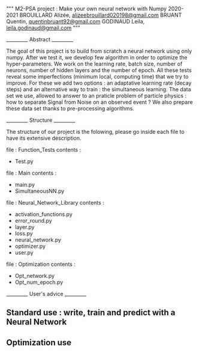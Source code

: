"""
M2-PSA project : Make your own neural network with Numpy
2020-2021
BROUILLARD Alizée, alizeebrouillard020198@gmail.com
BRUANT Quentin, quentinbruant92@gmail.com
GODINAUD Leila, leila.godinaud@gmail.com
"""

_________ Abstract _________

The goal of this project is to build from scratch a neural network using only numpy.
After we test it, we develop few algorithm in order to optimize the hyper-parameters.
We work on the learning rate, batch size, number of neurons, number of hidden layers and the number of epoch.
All these tests reveal some imperfections (minimum local, computing time) that we try to improve.
For these we add two options : an adaptative learning rate (decay steps) and an alternative way to train :
the simultaneous learning.
The data set we use, allowed to answer to an praticle problem of particle physics :
how to separate Signal from Noise on an observed event ?
We also prepare these data set thanks to pre-processing algorithms.

_________ Structure _________

The structure of our project is the folowing, please go inside each file to have its extensive description.

file : Function_Tests
contents :
  - Test.py

file : Main
contents :
  - main.py
  - SimultaneousNN.py

file : Neural_Network_Library
contents : 
  - activation_functions.py
  - error_round.py
  - layer.py
  - loss.py
  - neural_network.py
  - optimizer.py
  - user.py

file : Optimization
contents :
  - Opt_network.py
  - Opt_num_epoch.py


_________ User's advice _________

## Standard use : write, train and predict with a Neural Network

## Optimization use























